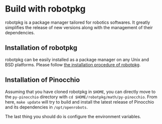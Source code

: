 # Build with robotpkg

robotpkg is a package manager tailored for robotics softwares. It greatly simplifies the release of new versions along with the management of their dependencies.

## Installation of robotpkg

robotpkg can be easily installed as a package manager on any Unix and BSD platforms. Please follow [the installation procedure of robotpkg](http://robotpkg.openrobots.org/install.html).

## Installation of Pinocchio

Assuming that you have cloned robotpkg in `$HOME`, you can directly move to the `py-pinocchio` directory with `cd
$HOME/robotpkg/math/py-pinocchio`. From here, `make update` will try to build and install the latest release of Pinocchio and its dependencies in `/opt/openrobots`.

The last thing you should do is configure the environment variables.
